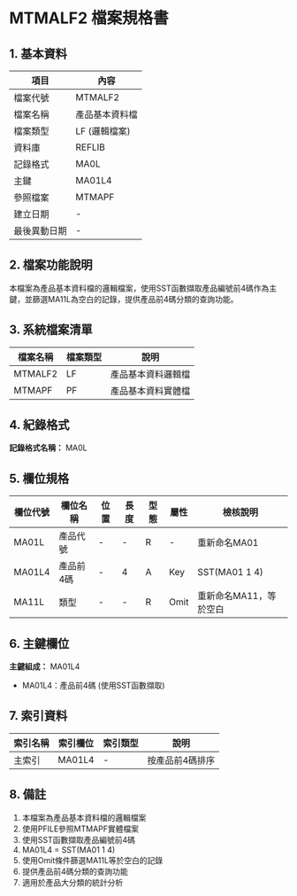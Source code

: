# MTMALF2 檔案規格書

## 1. 基本資料

| 項目 | 內容 |
|------|------|
| 檔案代號 | MTMALF2 |
| 檔案名稱 | 產品基本資料檔 |
| 檔案類型 | LF (邏輯檔案) |
| 資料庫 | REFLIB |
| 記錄格式 | MA0L |
| 主鍵 | MA01L4 |
| 參照檔案 | MTMAPF |
| 建立日期 | - |
| 最後異動日期 | - |

## 2. 檔案功能說明

本檔案為產品基本資料檔的邏輯檔案，使用SST函數擷取產品編號前4碼作為主鍵，並篩選MA11L為空白的記錄，提供產品前4碼分類的查詢功能。

## 3. 系統檔案清單

| 檔案名稱 | 檔案類型 | 說明 |
|----------|----------|------|
| MTMALF2 | LF | 產品基本資料邏輯檔 |
| MTMAPF | PF | 產品基本資料實體檔 |

## 4. 紀錄格式

**記錄格式名稱：** MA0L

## 5. 欄位規格

| 欄位代號 | 欄位名稱 | 位置 | 長度 | 型態 | 屬性 | 檢核說明 |
|----------|----------|------|------|------|----------|----------|
| MA01L | 產品代號 | - | - | R | - | 重新命名MA01 |
| MA01L4 | 產品前4碼 | - | 4 | A | Key | SST(MA01 1 4) |
| MA11L | 類型 | - | - | R | Omit | 重新命名MA11，等於空白 |

## 6. 主鍵欄位

**主鍵組成：** MA01L4
- MA01L4：產品前4碼 (使用SST函數擷取)

## 7. 索引資料

| 索引名稱 | 索引欄位 | 索引類型 | 說明 |
|----------|----------|----------|------|
| 主索引 | MA01L4 | - | 按產品前4碼排序 |

## 8. 備註

1. 本檔案為產品基本資料檔的邏輯檔案
2. 使用PFILE參照MTMAPF實體檔案
3. 使用SST函數擷取產品編號前4碼
4. MA01L4 = SST(MA01 1 4)
5. 使用Omit條件篩選MA11L等於空白的記錄
6. 提供產品前4碼分類的查詢功能
7. 適用於產品大分類的統計分析 